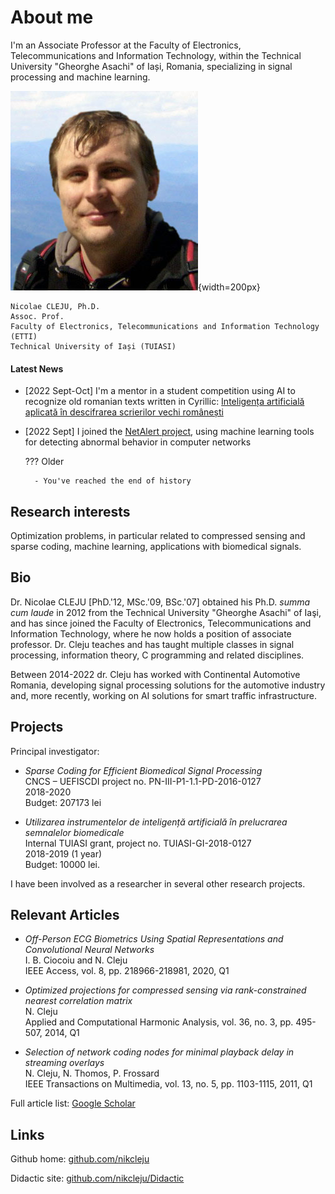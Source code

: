 # About me

I'm an Associate Professor at the Faculty of Electronics, Telecommunications and Information Technology, within the Technical University "Gheorghe Asachi" of Iași, Romania, specializing in signal processing and machine learning.

![](img/Poza.jpg){width=200px}


    Nicolae CLEJU, Ph.D.
    Assoc. Prof.
    Faculty of Electronics, Telecommunications and Information Technology (ETTI)
    Technical University of Iași (TUIASI)


#### Latest News

- [2022 Sept-Oct] I'm a mentor in a student competition using AI to recognize old romanian texts written in Cyrillic: [Inteligența artificială aplicată în descifrarea scrierilor vechi românești](https://www.hackathons.ro/inteligenta-artificiala-aplicata-in-descifrarea-alfabetului-chirilic-septembrie-2022/)
    
- [2022 Sept] I joined the [NetAlert project](https://cs.unibuc.ro/~pirofti/netalert.html), using machine learning tools for detecting abnormal behavior in computer networks

    ??? Older

        - You've reached the end of history

## Research interests

Optimization problems, in particular related to compressed sensing and sparse coding, machine learning, applications with biomedical signals.


## Bio
Dr. Nicolae CLEJU [PhD.'12, MSc.'09, BSc.'07] obtained his Ph.D. *summa cum laude* in 2012 from the Technical University "Gheorghe Asachi" of Iaşi, and has since joined the Faculty of Electronics, Telecommunications and Information Technology, where he now holds a position of associate professor. Dr. Cleju teaches and has taught multiple classes in signal processing, information theory, C programming and related disciplines. 


Between 2014-2022 dr. Cleju has worked with Continental Automotive Romania, developing signal processing solutions for the automotive industry and, more recently, working on AI solutions for smart traffic infrastructure.

## Projects

Principal investigator:

- *Sparse Coding for Efficient Biomedical Signal Processing*  
CNCS – UEFISCDI project no. PN-III-P1-1.1-PD-2016-0127  
2018-2020  
Budget: 207173 lei

 - *Utilizarea instrumentelor de inteligență artificială în prelucrarea semnalelor biomedicale*  
Internal TUIASI grant, project no. TUIASI-GI-2018-0127  	
2018-2019 (1 year)  
Budget: 10000 lei.

I have been involved as a researcher in several other research projects.

## Relevant Articles

- *Off-Person ECG Biometrics Using Spatial Representations and Convolutional Neural Networks*  
I. B. Ciocoiu and N. Cleju  
IEEE Access, vol. 8, pp. 218966-218981, 2020, Q1

- *Optimized projections for compressed sensing via rank-constrained nearest correlation matrix*  
N. Cleju  
Applied and Computational Harmonic Analysis, vol. 36, no. 3, pp. 495-507, 2014, Q1

- *Selection of network coding nodes for minimal playback delay in streaming overlays*  
N. Cleju, N. Thomos, P. Frossard  
IEEE Transactions on Multimedia, vol. 13, no. 5, pp. 1103-1115, 2011, Q1  


Full article list: [Google Scholar](https://scholar.google.com/citations?user=LMbUD0IAAAAJ&hl)

## Links

Github home: [github.com/nikcleju](https://github.com/nikcleju)

Didactic site: [github.com/nikcleju/Didactic](https://github.com/nikcleju/Didactic)
